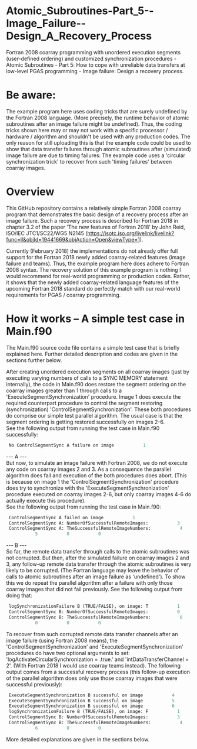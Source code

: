 # Atomic_Subroutines-Part_5--Image_Failure--Design_A_Recovery_Process
Fortran 2008 coarray programming with unordered execution segments (user-defined ordering) and customized synchronization procedures - Atomic Subroutines - Part 5: How to cope with unreliable data transfers at low-level PGAS programming - Image failure: Design a recovery process.

# Be aware:
The example program here uses coding tricks that are surely undefined by the Fortran 2008 language. (More precisely, the runtime behavior of atomic subroutines after an image failure might be undefined). Thus, the coding tricks shown here may or may not work with a specific processor / hardware / algorithm and shouldn't be used with any production codes. The only reason for still uploading this is that the example code could be used to show that data transfer failures through atomic subroutines after (simulated) image failure are due to timing failures: The example code uses a 'circular synchronization trick' to recover from such 'timing failures' between coarray images.

# Overview
This GitHub repository contains a relatively simple Fortran 2008 coarray program that demonstrates the basic design of a recovery process after an image failure. Such a recovery process is described for Fortran 2018 in chapter 3.2 of the paper 'The new features of Fortran 2018' by John Reid, ISO/IEC JTC1/SC22/WG5 N2145 (https://isotc.iso.org/livelink/livelink?func=ll&objId=19441669&objAction=Open&viewType=1).<br />

Currently (February 2018) the implementations do not already offer full support for the Fortran 2018 newly added coarray-related features (image failure and teams). Thus, the example program here does adhere to Fortran 2008 syntax. The recovery solution of this example program is nothing I would recommend for real-world programming or production codes. Rather, it shows that the newly added coarray-related language features of the upcoming Fortran 2018 standard do perfectly match with our real-world requirements for PGAS / coarray programming.<br />

# How it works – A simple test case in Main.f90
The Main.f90 source code file contains a simple test case that is briefly explained here. Further detailed description and codes are given in the sections further below.<br />

After creating unordered execution segments on all coarray images (just by executing varying numbers of calls to a SYNC MEMORY statement internally), the code in Main.f90 does restore the segment ordering on the coarray images greater than 1 through calls to a 'ExecuteSegmentSynchronization' procedure. Image 1 does execute the required counterpart procedure to control the segment restoring (synchronization) 'ControlSegmentSynchronization'. These both procedures do comprise our simple test parallel algorithm. The usual case is that the segment ordering is getting restored successfully on images 2-6.<br />
See the following output from running the test case in Main.f90 successfully:
```fortran
 No ControlSegmentSync A failure on image           1
```

--- A ---<br />
But now, to simulate an image failure with Fortran 2008, we do not execute any code on coarray images 2 and 3. As a consequence the parallel algorithm does fail and execution of the both procedures does abort. (This is because on image 1 the 'ControlSegmentSynchronization' procedure does try to synchronize with the 'ExecuteSegmentSynchronization' procedure executed on coarray images 2-6, but only coarray images 4-6 do actually execute this procedure).<br />
See the following output from running the test case in Main.f90:
```fortran
 ControlSegmentSync A failed on image           1 
 ControlSegmentSync A: NumberOfSuccessfulRemoteImages:           3 
 ControlSegmentSync A: TheSuccessfulRemoteImageNumbers:           4           6 
           5           0           0 
```

--- B ---<br />
So far, the remote data transfer through calls to the atomic subroutines was not corrupted. But then, after the simulated failure on coarray images 2 and 3, any follow-up remote data transfer through the atomic subroutines is very likely to be corrupted. (The Fortran language may leave the behavior of calls to atomic subroutines after an image failure as 'undefined'). To show this we do repeat the parallel algorithm after a failure with only those coarray images that did not fail previously. See the following output from doing that:<br />
```fortran
 logSynchronizationFailure B (TRUE/FALSE), on image: T           1 
 ControlSegmentSync B: NumberOfSuccessfulRemoteImages:           0 
 ControlSegmentSync B: TheSuccessfulRemoteImageNumbers:           0           0 
           0           0           0 
```

To recover from such corrupted remote data transfer channels after an image failure (using Fortran 2008 means), the 'ControlSegmentSynchronization' and 'ExecuteSegmentSynchronization' procedures do have two optional arguments to set: 'logActivateCircularSynchronization = .true.' and 'intDataTransferChannel = 2'. (With Fortran 2018 I would use coarray teams instead). The following output comes from a successful recovery process (this follow-up execution of the parallel algorithm does only use those coarray images that were successful previously):<br />
```fortran
 ExecuteSegmentSynchronization B successful on image           4 
 ExecuteSegmentSynchronization B successful on image           5 
 ExecuteSegmentSynchronization B successful on image           6 
 logSynchronizationFailure B (TRUE/FALSE), on image: F           1 
 ControlSegmentSync B: NumberOfSuccessfulRemoteImages:           3 
 ControlSegmentSync B: TheSuccessfulRemoteImageNumbers:           4           5 
           6           0           0 
```

More detailed explanations are given in the sections below.<br />
